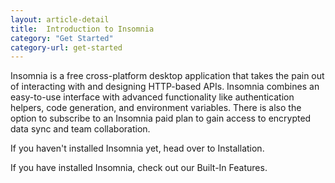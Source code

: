 ```yaml
---
layout: article-detail
title:  Introduction to Insomnia
category: "Get Started"
category-url: get-started
---
```


Insomnia is a free cross-platform desktop application that takes the pain out of interacting with and designing HTTP-based APIs. Insomnia combines an easy-to-use interface with advanced functionality like authentication helpers, code generation, and environment variables. There is also the option to subscribe to an Insomnia paid plan to gain access to encrypted data sync and team collaboration. 

If you haven't installed Insomnia yet, head over to Installation. 

If you have installed Insomnia, check out our Built-In Features. 
